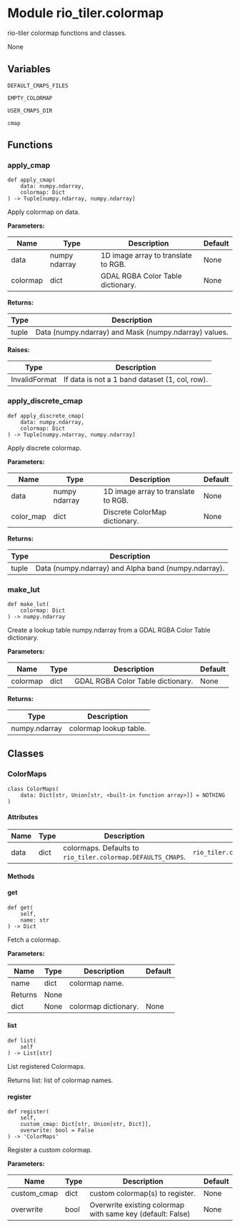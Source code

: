 # Module rio_tiler.colormap

rio-tiler colormap functions and classes.

None

## Variables

```python3
DEFAULT_CMAPS_FILES
```

```python3
EMPTY_COLORMAP
```

```python3
USER_CMAPS_DIR
```

```python3
cmap
```

## Functions

    
### apply_cmap

```python3
def apply_cmap(
    data: numpy.ndarray,
    colormap: Dict
) -> Tuple[numpy.ndarray, numpy.ndarray]
```

    
Apply colormap on data.

**Parameters:**

| Name | Type | Description | Default |
|---|---|---|---|
| data | numpy ndarray | 1D image array to translate to RGB. | None |
| colormap | dict | GDAL RGBA Color Table dictionary. | None |

**Returns:**

| Type | Description |
|---|---|
| tuple | Data (numpy.ndarray) and Mask (numpy.ndarray) values. |

**Raises:**

| Type | Description |
|---|---|
| InvalidFormat | If data is not a 1 band dataset (1, col, row). |

    
### apply_discrete_cmap

```python3
def apply_discrete_cmap(
    data: numpy.ndarray,
    colormap: Dict
) -> Tuple[numpy.ndarray, numpy.ndarray]
```

    
Apply discrete colormap.

**Parameters:**

| Name | Type | Description | Default |
|---|---|---|---|
| data | numpy ndarray | 1D image array to translate to RGB. | None |
| color_map | dict | Discrete ColorMap dictionary. | None |

**Returns:**

| Type | Description |
|---|---|
| tuple | Data (numpy.ndarray) and Alpha band (numpy.ndarray). |

    
### make_lut

```python3
def make_lut(
    colormap: Dict
) -> numpy.ndarray
```

    
Create a lookup table numpy.ndarray from a GDAL RGBA Color Table dictionary.

**Parameters:**

| Name | Type | Description | Default |
|---|---|---|---|
| colormap | dict | GDAL RGBA Color Table dictionary. | None |

**Returns:**

| Type | Description |
|---|---|
| numpy.ndarray | colormap lookup table. |

## Classes

### ColorMaps

```python3
class ColorMaps(
    data: Dict[str, Union[str, <built-in function array>]] = NOTHING
)
```

#### Attributes

| Name | Type | Description | Default |
|---|---|---|---|
| data | dict | colormaps. Defaults to `rio_tiler.colormap.DEFAULTS_CMAPS`. | `rio_tiler.colormap.DEFAULTS_CMAPS` |

#### Methods

    
#### get

```python3
def get(
    self,
    name: str
) -> Dict
```

    
Fetch a colormap.

**Parameters:**

| Name | Type | Description | Default |
|---|---|---|---|
| name | dict | colormap name.
Returns | None |
| dict | None | colormap dictionary. | None |

    
#### list

```python3
def list(
    self
) -> List[str]
```

    
List registered Colormaps.

Returns
    list: list of colormap names.

    
#### register

```python3
def register(
    self,
    custom_cmap: Dict[str, Union[str, Dict]],
    overwrite: bool = False
) -> 'ColorMaps'
```

    
Register a custom colormap.

**Parameters:**

| Name | Type | Description | Default |
|---|---|---|---|
| custom_cmap | dict | custom colormap(s) to register. | None |
| overwrite | bool | Overwrite existing colormap with same key (default: False) | None |